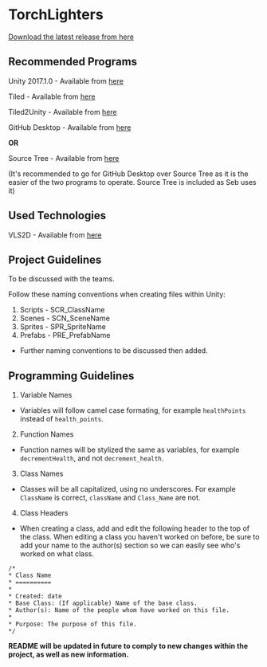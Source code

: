 # TorchLighters
[Download the latest release from here](https://github.com/KappaRepublic/TorchLighters/releases)

## Recommended Programs

Unity 2017.1.0 - Available from [here](https://unity3d.com/get-unity/download/archive)

Tiled - Available from [here](http://www.mapeditor.org/) 

Tiled2Unity - Available from [here](https://seanba.itch.io/tiled2unity)

GitHub Desktop - Available from [here](https://desktop.github.com/)

**OR** 

Source Tree - Available from [here](https://www.sourcetreeapp.com/)

(It's recommended to go for GitHub Desktop over Source Tree as it is the easier of the two programs to operate. Source Tree is included as Seb uses it)

## Used Technologies

VLS2D - Available from [here](https://github.com/reveriejake/VLS2D)

## Project Guidelines

To be discussed with the teams.

Follow these naming conventions when creating files within Unity:

1. Scripts - SCR_ClassName
2. Scenes - SCN_SceneName
3. Sprites - SPR_SpriteName
4. Prefabs - PRE_PrefabName
- Further naming conventions to be discussed then added.

## Programming Guidelines

1. Variable Names
* Variables will follow camel case formating, for example `healthPoints` instead of `health_points`.
2. Function Names
* Function names will be stylized the same as variables, for example `decrementHealth`, and not `decrement_health`.
3. Class Names
* Classes will be all capitalized, using no underscores. For example `ClassName` is correct, `className` and `Class_Name` are not.
4. Class Headers
* When creating a class, add and edit the following header to the top of the class. When editing a class you haven't worked on before, be sure to add your name to the author(s) section so we can easily see who's worked on what class.
```
/*
* Class Name
* ==========
* 
* Created: date
* Base Class: (If applicable) Name of the base class.
* Author(s): Name of the people whom have worked on this file.
*
* Purpose: The purpose of this file.
*/
```

**README will be updated in future to comply to new changes within the project, as well as new information.**
